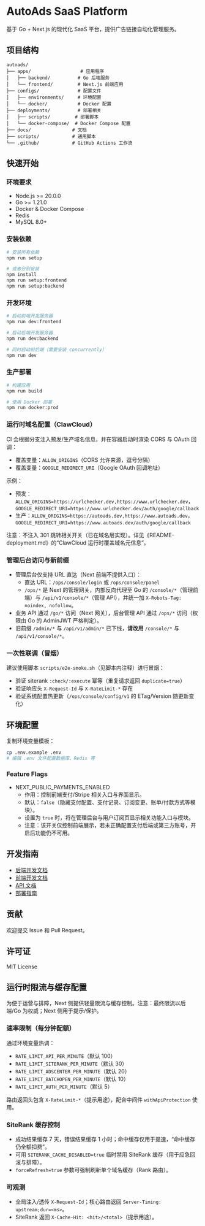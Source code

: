 # AutoAds SaaS Platform

基于 Go + Next.js 的现代化 SaaS 平台，提供广告链接自动化管理服务。

## 项目结构

```
autoads/
├── apps/                  # 应用程序
│   ├── backend/          # Go 后端服务
│   └── frontend/         # Next.js 前端应用
├── configs/              # 配置文件
│   ├── environments/     # 环境配置
│   └── docker/           # Docker 配置
├── deployments/          # 部署相关
│   ├── scripts/         # 部署脚本
│   └── docker-compose/  # Docker Compose 配置
├── docs/               # 文档
├── scripts/            # 通用脚本
└── .github/            # GitHub Actions 工作流
```

## 快速开始

### 环境要求

- Node.js >= 20.0.0
- Go >= 1.21.0
- Docker & Docker Compose
- Redis
- MySQL 8.0+

### 安装依赖

```bash
# 安装所有依赖
npm run setup

# 或者分别安装
npm install
npm run setup:frontend
npm run setup:backend
```

### 开发环境

```bash
# 启动前端开发服务器
npm run dev:frontend

# 启动后端开发服务器
npm run dev:backend

# 同时启动前后端（需要安装 concurrently）
npm run dev
```

### 生产部署

```bash
# 构建应用
npm run build

# 使用 Docker 部署
npm run docker:prod
```

### 运行时域名配置（ClawCloud）

CI 会根据分支注入预发/生产域名信息，并在容器启动时渲染 CORS 与 OAuth 回调：
- 覆盖变量：`ALLOW_ORIGINS`（CORS 允许来源，逗号分隔）
- 覆盖变量：`GOOGLE_REDIRECT_URI`（Google OAuth 回调地址）

示例：
- 预发：`ALLOW_ORIGINS=https://urlchecker.dev,https://www.urlchecker.dev`，`GOOGLE_REDIRECT_URI=https://www.urlchecker.dev/auth/google/callback`
- 生产：`ALLOW_ORIGINS=https://autoads.dev,https://www.autoads.dev`，`GOOGLE_REDIRECT_URI=https://www.autoads.dev/auth/google/callback`

注意：不注入 301 跳转相关开关（已在域名层实现）。详见《README-deployment.md》的“ClawCloud 运行时覆盖域名元信息”。

### 管理后台访问与新前缀

- 管理后台仅支持 URL 直达（Next 前端不提供入口）：
  - 直达 URL：`/ops/console/login` 或 `/ops/console/panel`
  - `/ops/*` 是 Next 的管理网关，内部反向代理至 Go 的 `/console/*`（管理前端）与 `/api/v1/console/*`（管理 API），并统一加 `X-Robots-Tag: noindex, nofollow`。
- 业务 API 通过 `/go/*` 访问（Next 网关），后台管理 API 通过 `/ops/*` 访问（权限由 Go 的 AdminJWT 严格判定）。
- 旧前缀 `/admin/*` 与 `/api/v1/admin/*` 已下线，**请改用** `/console/*` 与 `/api/v1/console/*`。

### 一次性联调（冒烟）

建议使用脚本 `scripts/e2e-smoke.sh`（见脚本内注释）进行冒烟：
- 验证 siterank `:check/:execute` 幂等（重复请求返回 `duplicate=true`）
- 验证响应头 `X-Request-Id` 与 `X-RateLimit-*` 存在
- 验证系统配置热更新（`/ops/console/config/v1` 的 ETag/Version 随更新变化）

## 环境配置

复制环境变量模板：

```bash
cp .env.example .env
# 编辑 .env 文件配置数据库、Redis 等
```

### Feature Flags

- NEXT_PUBLIC_PAYMENTS_ENABLED
  - 作用：控制前端支付/Stripe 相关入口与界面显示。
  - 默认：`false`（隐藏支付配置、支付记录、订阅变更、账单/付款方式等模块）。
  - 设置为 `true` 时，将在管理后台与用户订阅页显示相关功能入口与模块。
  - 注意：该开关仅控制前端展示，若未正确配置支付后端或第三方账号，开启后功能仍不可用。

## 开发指南

- [后端开发文档](docs/development/backend.md)
- [前端开发文档](docs/development/frontend.md)
- [API 文档](docs/api/README.md)
- [部署指南](docs/deployment/README.md)

## 贡献

欢迎提交 Issue 和 Pull Request。

## 许可证

MIT License
## 运行时限流与缓存配置

为便于运营与排障，Next 侧提供轻量限流与缓存控制。注意：最终限流以后端/Go 为权威；Next 侧用于提示/保护。

### 速率限制（每分钟配额）

通过环境变量热调：

- `RATE_LIMIT_API_PER_MINUTE`（默认 100）
- `RATE_LIMIT_SITERANK_PER_MINUTE`（默认 30）
- `RATE_LIMIT_ADSCENTER_PER_MINUTE`（默认 20）
- `RATE_LIMIT_BATCHOPEN_PER_MINUTE`（默认 10）
- `RATE_LIMIT_AUTH_PER_MINUTE`（默认 5）

路由返回头包含 `X-RateLimit-*`（提示用途），配合中间件 `withApiProtection` 使用。

### SiteRank 缓存控制

- 成功结果缓存 7 天，错误结果缓存 1 小时；命中缓存仅用于提速，“命中缓存仍全额扣费”。
- 可用 `SITERANK_CACHE_DISABLED=true` 临时禁用 SiteRank 缓存（用于应急回滚与排障）。
- `forceRefresh=true` 参数可强制刷新单个域名缓存（Rank 路由）。

### 可观测

- 全局注入/透传 `X-Request-Id`；核心路由返回 `Server-Timing: upstream;dur=<ms>`。
- SiteRank 返回 `X-Cache-Hit: <hit>/<total>`（提示用途）。
